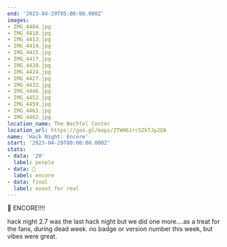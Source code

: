 ```yaml
---
end: '2023-04-29T05:00:00.000Z'
images:
- IMG_4404.jpg
- IMG_4410.jpg
- IMG_4413.jpg
- IMG_4414.jpg
- IMG_4415.jpg
- IMG_4417.jpg
- IMG_4420.jpg
- IMG_4424.jpg
- IMG_4427.jpg
- IMG_4432.jpg
- IMG_4446.jpg
- IMG_4452.jpg
- IMG_4459.jpg
- IMG_4461.jpg
- IMG_4462.jpg
location_name: The Bechtel Center
location_url: https://goo.gl/maps/ZTWH61rc5ZkTJp2QA
name: 'Hack Night: Encore'
start: '2023-04-29T00:00:00.000Z'
stats:
- data: '20'
  label: people
- data: 🎤
  label: encore
- data: final
  label: event for real
---
```


🎤 ENCORE!!!!

hack night 2.7 was the last hack night but we did one more....as a treat for the fans, during dead week. no badge or version number this week, but vibes were great.